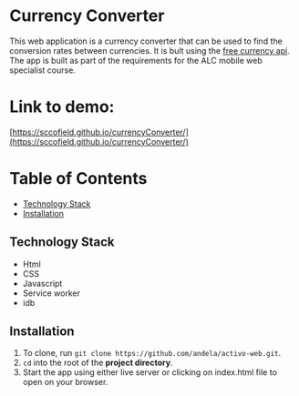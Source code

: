 # Currency Converter
This web application is a currency converter that can be used to find the conversion rates between currencies. It is bult using the [free currency api](https://free.currencyconverterapi.com/). The app is built as part of the requirements for the ALC mobile web specialist course.

# Link to demo: 
[https://sccofield.github.io/currencyConverter/](https://sccofield.github.io/currencyConverter/)

# Table of Contents
- [Technology Stack](#technology-stack)
- [Installation](#installation)


## Technology Stack
- Html
- CSS
- Javascript
- Service worker
- idb


## Installation

1. To clone, run `git clone https://github.com/andela/activo-web.git`.
2. `cd` into the root of the **project directory**.
3. Start the app using either live server or clicking on index.html file to open on your browser.

